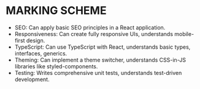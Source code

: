 # MARKING SCHEME

- SEO: Can apply basic SEO principles in a React application.
- Responsiveness: Can create fully responsive UIs, understands mobile-first design.
- TypeScript: Can use TypeScript with React, understands basic types, interfaces, generics.
- Theming: Can implement a theme switcher, understands CSS-in-JS libraries like styled-components.
- Testing: Writes comprehensive unit tests, understands test-driven development.

